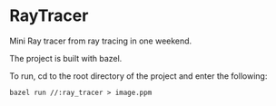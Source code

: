 # RayTracer
Mini Ray tracer from ray tracing in one weekend.

The project is built with bazel.

To run, cd to the root directory of the project and enter the following:
```
bazel run //:ray_tracer > image.ppm
```



